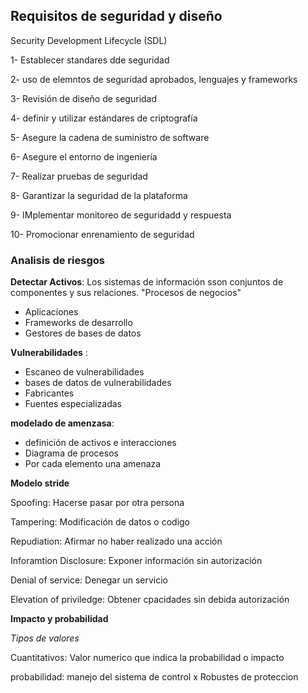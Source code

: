 ## Requisitos de seguridad y diseño

Security Development Lifecycle (SDL)




1- Establecer standares dde seguridad

2- uso de elemntos de seguridad aprobados, lenguajes y frameworks

3- Revisión de diseño de seguridad

4- definir y utilizar estándares de criptografía

5- Asegure la cadena de suministro de software

6- Asegure el entorno de ingeniería

7- Realizar pruebas de seguridad

8- Garantizar la seguridad de la plataforma

9- IMplementar monitoreo de seguridadd y respuesta

10- Promocionar enrenamiento de seguridad


### Analisis de riesgos

__Detectar Activos__: Los sistemas de información sson conjuntos de componentes y sus relaciones. "Procesos de negocios"
- Aplicaciones
- Frameworks de desarrollo
- Gestores de bases de datos


__Vulnerabilidades__ : 
- Escaneo de vulnerabilidades
- bases de datos de vulnerabilidades
- Fabricantes
- Fuentes especializadas

__modelado de amenzasa__: 
- definición de activos e interacciones
- Diagrama de procesos
- Por cada elemento una amenaza

__Modelo stride__

Spoofing: Hacerse pasar por otra persona

Tampering: Modificación de datos o codigo

Repudiation: Afirmar no haber realizado una acción

Inforamtion Disclosure: Exponer información sin autorización

Denial of service: Denegar un servicio

Elevation of priviledge: Obtener cpacidades sin debida autorización

__Impacto y probabilidad__

_Tipos de valores_

Cuantitativos: Valor numerico que indica la probabilidad o impacto

probabilidad: manejo del sistema de control x Robustes de proteccion